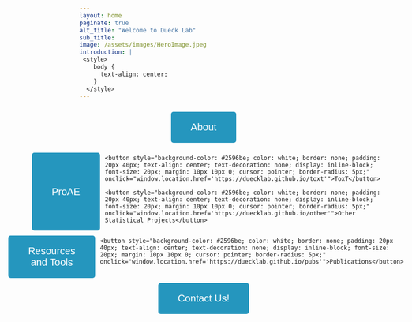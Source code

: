 ```yaml
---
layout: home
paginate: true
alt_title: "Welcome to Dueck Lab"
sub_title: 
image: /assets/images/HeroImage.jpeg
introduction: |
 <style>
    body {
      text-align: center;
    }
  </style>
---
```


<div style="display: flex; flex-direction: column; align-items: center;">
  <button style="background-color: #2596be; color: white; border: none; padding: 20px 40px; text-align: center; text-decoration: none; display: inline-block; font-size: 20px; margin: 10px 0; cursor: pointer; border-radius: 5px;" onclick="window.location.href='https://duecklab.github.io/about'">About</button>

  <div style="display: flex; justify-content: flex-start;">
    <button style="background-color: #2596be; color: white; border: none; padding: 20px 40px; text-align: center; text-decoration: none; display: inline-block; font-size: 20px; margin: 10px 10px 0; cursor: pointer; border-radius: 5px;" onclick="window.location.href='https://duecklab.github.io/proae'">ProAE</button>

    <button style="background-color: #2596be; color: white; border: none; padding: 20px 40px; text-align: center; text-decoration: none; display: inline-block; font-size: 20px; margin: 10px 10px 0; cursor: pointer; border-radius: 5px;" onclick="window.location.href='https://duecklab.github.io/toxt'">ToxT</button>

    <button style="background-color: #2596be; color: white; border: none; padding: 20px 40px; text-align: center; text-decoration: none; display: inline-block; font-size: 20px; margin: 10px 10px 0; cursor: pointer; border-radius: 5px;" onclick="window.location.href='https://duecklab.github.io/other'">Other Statistical Projects</button>
  </div>

  <div style="display: flex; justify-content: flex-start;">
    <button style="background-color: #2596be; color: white; border: none; padding: 20px 40px; text-align: center; text-decoration: none; display: inline-block; font-size: 20px; margin: 10px 10px 0; cursor: pointer; border-radius: 5px;" onclick="window.location.href='https://duecklab.github.io/tools'">Resources and Tools</button>

    <button style="background-color: #2596be; color: white; border: none; padding: 20px 40px; text-align: center; text-decoration: none; display: inline-block; font-size: 20px; margin: 10px 10px 0; cursor: pointer; border-radius: 5px;" onclick="window.location.href='https://duecklab.github.io/pubs'">Publications</button>
  </div>
</div>

<div style="display: flex; flex-direction: column; align-items: center;">
  <button style="background-color: #2596be; color: white; border: none; padding: 20px 40px; text-align: center; text-decoration: none; display: inline-block; font-size: 20px; margin: 10px 0; cursor: pointer; border-radius: 5px;" onclick="window.location.href='https://duecklab.github.io/contact/'">Contact Us!</button>


<!-- Google tag (gtag.js) -->
<script async src="https://www.googletagmanager.com/gtag/js?id=G-RR2YH5HMBL"></script>
<script>
  window.dataLayer = window.dataLayer || [];
  function gtag(){dataLayer.push(arguments);}
  gtag('js', new Date());

  gtag('config', 'G-RR2YH5HMBL');
</script>


<script src="js/data.js"></script>

